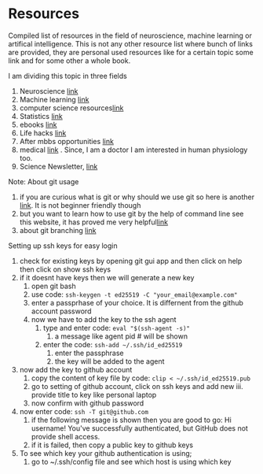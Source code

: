 # Resources
Compiled list of resources in the field of neuroscience, machine learning or artifical intelligence. This is not any other resource list where bunch of links are provided, they are personal used resources like for a certain topic some link and for some other a whole book.

I am dividing this topic in three fields
1. Neuroscience [link](/neuroscience.md)
2. Machine learning [link](/machine_learning.md)
3. computer science resources[link](/cs.md)
4. Statistics [link](/statistics.md)
5. ebooks [link](/ebooks.md)
6. Life hacks [link](/lifehacks.md)
7. After mbbs opportunities [link](/cms.md)
8. medical [link](/medical/readme.md) . Since, I am a doctor I am interested in human physiology too.
9. Science Newsletter, [link](/newsletter/intro.md)


Note: About git usage
1. if you are curious what is git or why should we use git so here is another [link](https://swcarpentry.github.io/git-novice/01-basics/index.html). It is not beginner friendly though
2. but you want to learn how to use git by the help of command line see this website, it has proved me very helpful[link](https://kbroman.org/github_tutorial/pages/first_time.html)
3. about git branching [link](https://github.com/Kunena/Kunena-Forum/wiki/Create-a-new-branch-with-git-and-manage-branches)

Setting up ssh keys for easy login
1. check for existing keys by opening git gui app and then click on help then click on show ssh keys
2. if it doesnt have keys then we will generate a new key
    1. open git bash
    2. use code: `ssh-keygen -t ed25519 -C "your_email@example.com"`
    3. enter a passprhase of your choice. It is differnent from the github account password
    4. now we have to add the key to the ssh agent
        1. type and enter code: `eval "$(ssh-agent -s)"`
            1. a message like agent pid # will be shown
        2. enter the code: `ssh-add ~/.ssh/id_ed25519`
            1. enter the passphrase
            2. the key will be added to the agent
3. now add the key to github account
    1. copy the content of key file by code: `clip < ~/.ssh/id_ed25519.pub`
    2. go to setting of github account, click on ssh keys and add new
    iii. provide title to key like personal laptop
    3. now confirm with github password
4. now enter code: `ssh -T git@github.com`
    1. if the following message is shown then you are good to go: Hi username! You've successfully authenticated, but GitHub does not provide shell access.
    2. if it is failed, then copy a public key to github keys
5. To see which key your github authentication is using;
    1. go to ~/.ssh/config file and see which host is using which key
